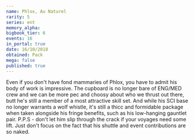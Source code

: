 ```yaml
---
name: Phlox, Au Naturel
rarity: 5
series: ent
memory_alpha:
bigbook_tier: 6
events: 16
in_portal: true
date: 16/10/2018
obtained: Pack
mega: false
published: true
---
```


Even if you don't have fond mammaries of Phlox, you have to admit his body of work is impressive. The cupboard is no longer bare of ENG/MED crew and we can be more pec and choosy about who we thrust out there, butt he's still a member of a most attractive skill set. And while his SCI base no longer warrants a wolf whistle, it's still a thicc and formidable package when taken alongside his fringe benefits, such as his low-hanging gauntlet pair. P.P.S - don't let him slip through the crack if your voyages need some lift. Just don't focus on the fact that his shuttle and event contributions are so naked.
